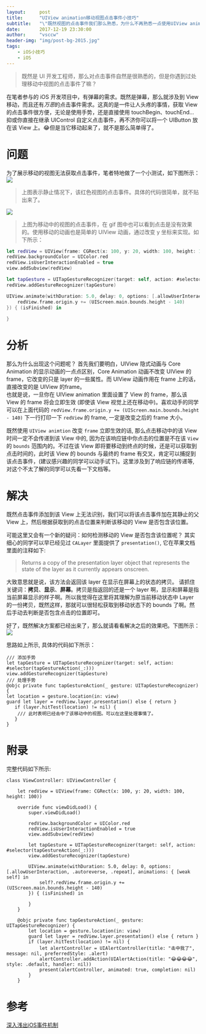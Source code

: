 ```yaml
---
layout:     post
title:      "UIView animation移动视图点击事件小技巧"
subtitle:   "\"既然视图的点击事件我们那么熟悉，为什么不再熟悉一点使用UIView animation移动视图的点击事件呢？你还可以趁机深入一下Core Animation的细微差别。\""
date:       2017-12-19 23:30:00
author:     "vsccw"
header-img: "img/post-bg-2015.jpg"
tags:
    - iOS小技巧
    - iOS
---
```


> 既然是 UI 开发工程师，那么对点击事件自然是很熟悉的，但是你遇到过处理移动中视图的点击事件了嘛？

在笔者参与的 iOS 开发项目中，有弹幕的需求。既然是弹幕，那么就涉及到 View 移动，而且还有*万恶*的点击事件需求。这真的是一件让人头疼的事情，获取 View 的点击事件很方便，无论是使用手势，还是直接使用 touchBegin、touchEnd... 抑或你直接在继承 UIControl 自定义点击事件，再不济你可以将一个 UIButton 放在该 View 上。😂但是当它移动起来了，就不是那么简单得了。

# 问题
为了展示移动的视图无法获取点击事件，笔者特地做了一个小测试，如下图所示：
![](https://user-images.githubusercontent.com/9990834/34166489-01db592c-e51a-11e7-968c-16979a6c8a9f.gif)
> 上图表示静止情况下，该红色视图的点击事件。具体的代码很简单，就不贴出来了。

![](https://user-images.githubusercontent.com/9990834/34166729-9f73230e-e51a-11e7-9ea0-7e43552a02fc.gif)
> 上图为移动中的视图的点击事件，在 gif 图中也可以看到点击是没有效果的。使用移动的动画也是简单的 UIView 动画，通过改变 y 坐标来实现。如下所示：

```swift
let redView = UIView(frame: CGRect(x: 100, y: 20, width: 100, height: 100))
redView.backgroundColor = UIColor.red
redView.isUserInteractionEnabled = true
view.addSubview(redView)

let tapGesture = UITapGestureRecognizer(target: self, action: #selector(tapGestureAction(_:)))
redView.addGestureRecognizer(tapGesture)

UIView.animate(withDuration: 5.0, delay: 0, options: [.allowUserInteraction, .autoreverse, .repeat], animations: {
    redView.frame.origin.y += (UIScreen.main.bounds.height - 140)
}) { (isFinished) in
            
}
```

# 分析
那么为什么出现这个问题呢？
首先我们要明白，UIView 隐式动画与 Core Animation 的显示动画的一点点区别，Core Animation 动画不改变 UIView 的 frame，它改变的只是 layer 的一些属性。而 UIView 动画作用在 frame 上的话，直接改变的是 UIView 的frame。  
也就是说，一旦你在 UIView animation 里面设置了 View 的 frame，那么该 View 的 frame 将会立即生效 (即使该 View 视觉上还在移动中)。喜欢动手的同学可以在上面代码的 `redView.frame.origin.y += (UIScreen.main.bounds.height - 140)` 下一行打印一下 `redView` 的 frame, 一定是改变之后的 frame 大小。

既然使用 `UIView animtion` 改变 `frame` 立即生效的话, 那么点击移动中的该 View 时间一定不会传递到该 View 中的, 因为在该响应链中你点击的位置是不在该 `View` 的 `bounds` 范围内的。不过在该 View 即将要移动到终点的时候，还是可以获取到点击时间的，此时该 View 的 bounds 与最终的 frame 有交叉，肯定可以捕捉到该点击事件，(建议感兴趣的同学可以动手试下)。这里涉及到了响应链的传递等, 对这个不太了解的同学可以先看一下文档等。

# 解决
既然点击事件添加到该 View 上无法识别，我们可以将该点击事件加在其静止的父 View 上，然后根据获取到的点击位置来判断该移动的 View 是否包含该位置。

可能这里又会有一个新的疑问：如何检测移动的 View 是否包含该位置呢？
其实细心的同学可以早已经见过 `CALayer` 里面提供了 `presentation()`, 它在苹果文档里面的注释如下:
> Returns a copy of the presentation layer object that represents the state of the layer as it currently appears onscreen.

大致意思就是说，该方法会返回该 layer 在显示在屏幕上的状态的拷贝。
请抓住关键词：**拷贝**、**显示**、**屏幕**。拷贝是指返回的还是一个 layer 啊，显示和屏幕是指当前屏幕显示的样子啊。所以我觉得在这里将其理解为原当前移动状态中 Layer 的一份拷贝，既然这样，那就可以很轻松获取到移动状态下的 bounds 了啊。然后手动去判断是否包含点击的位置即可。

好了，既然解决方案都已经出来了，那么就请看看解决之后的效果吧。下图所示：
![](https://user-images.githubusercontent.com/9990834/34169233-af403f40-e521-11e7-8e39-74e0124c46fc.gif)

思路如上所示, 具体的代码如下所示：

```
/// 添加手势
let tapGesture = UITapGestureRecognizer(target: self, action: #selector(tapGestureAction(_:)))
view.addGestureRecognizer(tapGesture)
/// 处理手势
@objc private func tapGestureAction(_ gesture: UITapGestureRecognizer) {
let location = gesture.location(in: view)
guard let layer = redView.layer.presentation() else { return }
   if (layer.hitTest(location) != nil) {
   	/// 此时表明已经击中了该移动中的视图。可以在这里处理事情了。 
   }
}
```


# 附录

完整代码如下所示:

```
class ViewController: UIViewController {
   
    let redView = UIView(frame: CGRect(x: 100, y: 20, width: 100, height: 100))
    
    override func viewDidLoad() {
        super.viewDidLoad()
        
        redView.backgroundColor = UIColor.red
        redView.isUserInteractionEnabled = true
        view.addSubview(redView)

        let tapGesture = UITapGestureRecognizer(target: self, action: #selector(tapGestureAction(_:)))
        view.addGestureRecognizer(tapGesture)
        
        UIView.animate(withDuration: 5.0, delay: 0, options: [.allowUserInteraction, .autoreverse, .repeat], animations: { [weak self] in
            self?.redView.frame.origin.y += (UIScreen.main.bounds.height - 140)
        }) { (isFinished) in
            
        }
    }
    
    @objc private func tapGestureAction(_ gesture: UITapGestureRecognizer) {
        let location = gesture.location(in: view)
        guard let layer = redView.layer.presentation() else { return }
        if (layer.hitTest(location) != nil) {
            let alertController = UIAlertController(title: "击中我了", message: nil, preferredStyle: .alert)
            alertController.addAction(UIAlertAction(title: "😂😂😂😂", style: .default, handler: nil))
            present(alertController, animated: true, completion: nil)
        }
    }
```

# 参考
[深入浅出iOS事件机制](http://zhoon.github.io/ios/2015/04/12/ios-event.html)


